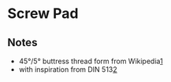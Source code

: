# Screw Pad

## Notes

- 45°/5° buttress thread form from Wikipedia[1]
- with inspiration from DIN 513[2]

[1]: https://en.wikipedia.org/wiki/Buttress_thread
[2]: https://www.emuge-franken-bg.com/attachments/article/97/15%20Gewindetabellen.pdf

